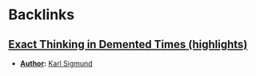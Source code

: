
# Backlinks
## [Exact Thinking in Demented Times (highlights)](<Exact Thinking in Demented Times (highlights).md>)
- **[Author](<Author.md>):** [Karl Sigmund](<Karl Sigmund.md>)

